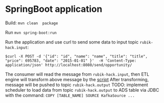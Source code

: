 # SpringBoot application

Build:
`mvn clean  package`

Run
`mvn spring-boot:run`

Run the application and use curl to send some data to input topic `rubik-hack.input`:

`$curl -X POST -d '{"id": "id", "name": "name", "title": "title", "price": 695783, "date": "2015-01-01" }'  -H 'Content-Type: application/json' http://localhost:8080/send/opportunity/`

The consumer will read the message from `rubik-hack.input`,
then ETL engine will transform above message by the [script](src/main/resources/transform_script.js)
After transforming, message will be pushed to topic `rubik-hack.output` 
TODO: implement scheduler to load data from topic `rubik-hack.output` to ADS table via JDBC with the command:
`COPY [TABLE_NAME] SOURCE KafkaSource ...`
